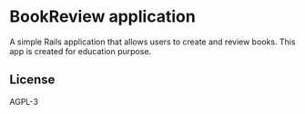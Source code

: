 # BookReview application

A simple Rails application that allows users to create and review books.
This app is created for education purpose.

## License

AGPL-3
